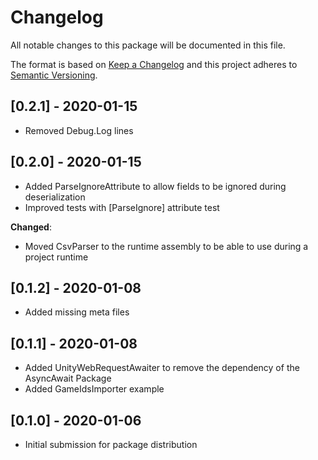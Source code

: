 # Changelog
All notable changes to this package will be documented in this file.

The format is based on [Keep a Changelog](http://keepachangelog.com/en/1.0.0/)
and this project adheres to [Semantic Versioning](http://semver.org/spec/v2.0.0.html).

## [0.2.1] - 2020-01-15

- Removed Debug.Log lines

## [0.2.0] - 2020-01-15

- Added ParseIgnoreAttribute to allow fields to be ignored during deserialization
- Improved tests with [ParseIgnore] attribute test

**Changed**:
- Moved CsvParser to the runtime assembly to be able to use during a project runtime

## [0.1.2] - 2020-01-08

- Added missing meta files

## [0.1.1] - 2020-01-08

- Added UnityWebRequestAwaiter to remove the dependency of the AsyncAwait Package
- Added GameIdsImporter example

## [0.1.0] - 2020-01-06

- Initial submission for package distribution
